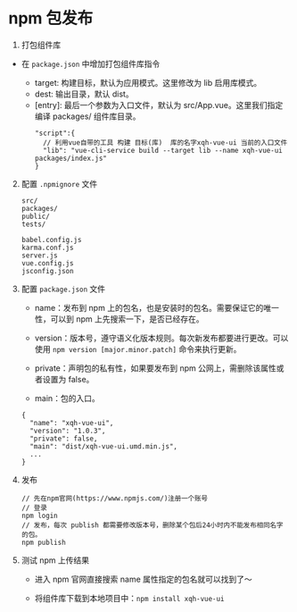 # npm 包发布

1. 打包组件库

- 在 `package.json` 中增加打包组件库指令

  - target: 构建目标，默认为应用模式。这里修改为 lib 启用库模式。
  - dest: 输出目录，默认 dist。
  - [entry]: 最后一个参数为入口文件，默认为 src/App.vue。这里我们指定编译 packages/ 组件库目录。
    ```
    "script":{
      // 利用vue自带的工具 构建 目标(库)  库的名字xqh-vue-ui 当前的入口文件
      "lib": "vue-cli-service build --target lib --name xqh-vue-ui  packages/index.js"
    }
    ```

2. 配置 `.npmignore` 文件

   ```
   src/
   packages/
   public/
   tests/

   babel.config.js
   karma.conf.js
   server.js
   vue.config.js
   jsconfig.json
   ```

3. 配置 `package.json` 文件

   - name：发布到 npm 上的包名，也是安装时的包名。需要保证它的唯一性，可以到 npm 上先搜索一下，是否已经存在。

   - version：版本号，遵守语义化版本规则。每次新发布都要进行更改。可以使用 `npm version [major.minor.patch]` 命令来执行更新。

   - private：声明包的私有性，如果要发布到 npm 公⽹上，需删除该属性或者设置为 false。

   - main：包的入口。

   ```
   {
     "name": "xqh-vue-ui",
     "version": "1.0.3",
     "private": false,
     "main": "dist/xqh-vue-ui.umd.min.js",
     ...
   }
   ```

4. 发布

   ```
   // 先在npm官⽹(https://www.npmjs.com/)注册⼀个账号
   // 登录
   npm login
   // 发布，每次 publish 都需要修改版本号，删除某个包后24小时内不能发布相同名字的包。
   npm publish
   ```

5. 测试 npm 上传结果

   - 进入 npm 官网直接搜索 name 属性指定的包名就可以找到了～

   - 将组件库下载到本地项目中：`npm install xqh-vue-ui`
